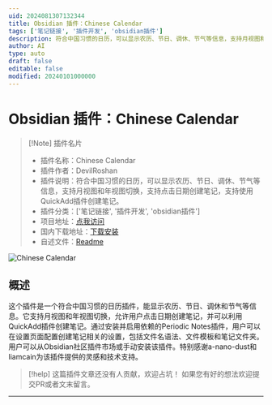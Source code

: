 ```yaml
---
uid: 2024081307132344
title: Obsidian 插件：Chinese Calendar
tags: ['笔记链接', '插件开发', 'obsidian插件']
description: 符合中国习惯的日历，可以显示农历、节日、调休、节气等信息，支持月视图和年视图切换，支持点击日期创建笔记，支持使用QuickAdd插件创建笔记。
author: AI
type: auto
draft: false
editable: false
modified: 20240101000000
---
```


# Obsidian 插件：Chinese Calendar

> [!Note] 插件名片
> - 插件名称：Chinese Calendar
> - 插件作者：DevilRoshan
> - 插件说明：符合中国习惯的日历，可以显示农历、节日、调休、节气等信息，支持月视图和年视图切换，支持点击日期创建笔记，支持使用QuickAdd插件创建笔记。
> - 插件分类：['笔记链接', '插件开发', 'obsidian插件']
> - 项目地址：[点我访问](https://github.com/DevilRoshan/obsidian-lunar-calendar)
> - 国内下载地址：[下载安装](https://pkmer.cn/products/plugin/pluginMarket/?chinese-calendar)
> - 自述文件：[Readme](https://ghproxy.net/https://raw.githubusercontent.com/DevilRoshan/obsidian-lunar-calendar/main/README.md)

![Chinese Calendar](https://cdn.pkmer.cn/covers/chinese-calendar.png!pkmer)

## 概述

这个插件是一个符合中国习惯的日历插件，能显示农历、节日、调休和节气等信息。它支持月视图和年视图切换，允许用户点击日期创建笔记，并可以利用QuickAdd插件创建笔记。通过安装并启用依赖的Periodic Notes插件，用户可以在设置页面配置创建笔记相关的设置，包括文件名语法、文件模板和笔记文件夹。用户可以从Obsidian社区插件市场或手动安装该插件。特别感谢a-nano-dust和liamcain为该插件提供的灵感和技术支持。


> [!help] 
> 这篇插件文章还没有人贡献，欢迎占坑！
> 如果您有好的想法欢迎提交PR或者文末留言。
> 

---



